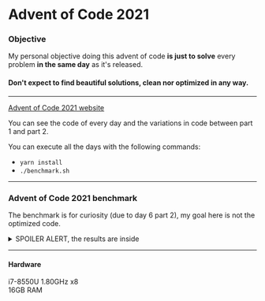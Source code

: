 # Advent of Code 2021

### Objective

My personal objective doing this advent of code **is just to solve** every problem **in the same day** as it's released.

#### Don't expect to find beautiful solutions, clean nor optimized in any way.

***

[Advent of Code 2021 website](https://adventofcode.com/2021)

You can see the code of every day and the variations in code between part 1 and part 2.

You can execute all the days with the following commands:

- `yarn install`
- `./benchmark.sh`

***

### Advent of Code 2021 benchmark

The benchmark is for curiosity (due to day 6 part 2), my goal here is not the optimized code.
<details>
<summary>SPOILER ALERT, the results are inside</summary>

**Day 1:**

- Part 1: 1616 *(0.06s)*
- Part 2: 1645 *(0.05s)*

**Day 2:**

- Part 1: 1580000 *(0.05s)*
- Part 2: 1251263225 *(0.04s)*

**Day 3:**

- Part 1: 2743844 *(0.05s)*
- Part 2: 6677951 *(0.05s)*

**Day 4:**

- Part 1: 55770 *(0.07s)*
- Part 2: 2980 *(0.07s)*

**Day 5:**

- Part 1: 6267 *(0.13s)*
- Part 2: 20196 *0.22s)*

**Day 6:**

- Part 1: 372984 *(0.14s)*
- Part 2: 1681503251694 *(0.04s)*

**Day 7:**

- Part 1: 349769 *(0.08s)*
- Part 2: 99540554 *(0.06s)*
    - Time using recurrent like factorial *(1.44s)*

**Day 8:**

- Part 1: 476 *(0.03s)*
- Part 2: 1011823 *(0.08s)*

**Day 9:**

- Part 1: 478 *(0.04s)*
- Part 2: 1327014 *(0.07s)*
    - Solution with parallel basin processing almost not affect the execution time

**Day 10:**

- Part 1: 311949 *(0.06s)*
- Part 2: 3042730309 *(0.07s)*

</details>

***

#### Hardware

i7-8550U 1.80GHz x8   
16GB RAM
